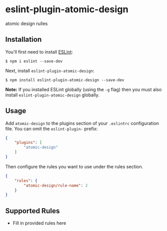 # eslint-plugin-atomic-design

atomic design rulles

## Installation

You'll first need to install [ESLint](http://eslint.org):

```
$ npm i eslint --save-dev
```

Next, install `eslint-plugin-atomic-design`:

```
$ npm install eslint-plugin-atomic-design --save-dev
```

**Note:** If you installed ESLint globally (using the `-g` flag) then you must also install `eslint-plugin-atomic-design` globally.

## Usage

Add `atomic-design` to the plugins section of your `.eslintrc` configuration file. You can omit the `eslint-plugin-` prefix:

```json
{
    "plugins": [
        "atomic-design"
    ]
}
```


Then configure the rules you want to use under the rules section.

```json
{
    "rules": {
        "atomic-design/rule-name": 2
    }
}
```

## Supported Rules

* Fill in provided rules here





